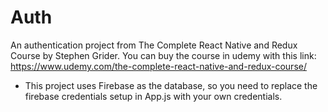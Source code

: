 # Auth
An authentication project from The Complete React Native and Redux Course by Stephen Grider.
You can buy the course in udemy with this link: https://www.udemy.com/the-complete-react-native-and-redux-course/

* This project uses Firebase as the database, so you need to replace the firebase credentials setup in App.js with your own credentials.
